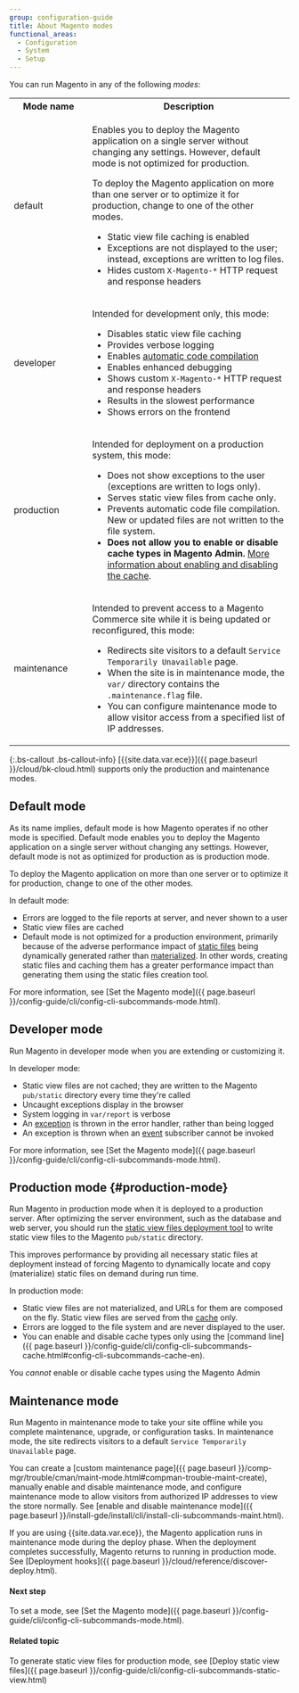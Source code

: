 ```yaml
---
group: configuration-guide
title: About Magento modes
functional_areas:
  - Configuration
  - System
  - Setup
---
```


You can run Magento in any of the following *modes*:

<table>
 <tbody>
  <tr>
   <th style="width: 125px;">Mode name</th>
   <th>Description</th>
  </tr>
  <tr>
  <td>default</td>
  <td><p>Enables you to deploy the Magento application on a single server without changing any settings. However, default mode is not optimized for production.</p>
   <p>To deploy the Magento application on more than one server or to optimize it for production, change to one of the other modes.</p>
   <ul><li>Static view file caching is enabled</li>
    <li>Exceptions are not displayed to the user; instead, exceptions are written to log files.</li>
    <li>Hides custom <code>X-Magento-*</code> HTTP request and response headers</li></ul>
   </td>
 </tr>
 <tr>
  <td>developer</td>
  <td><p>Intended for development only, this mode:</p>
   <ul><li>Disables static view file caching</li>
    <li>Provides verbose logging</li>
    <li>Enables <a href="{{ page.baseurl }}/config-guide/cli/config-cli-subcommands-compiler.html">automatic code compilation</a></li>
    <li>Enables enhanced debugging</li>
    <li>Shows custom <code>X-Magento-*</code> HTTP request and response headers</li>
    <li>Results in the slowest performance</li>
    <li>Shows errors on the frontend</li></ul>
    </td>
 </tr>
 <tr>
  <td>production</td>
  <td><p>Intended for deployment on a production system, this mode:</p>
   <ul><li>Does not show exceptions to the user (exceptions are written to logs only).</li>
    <li>Serves static view files from cache only.</li>
    <li>Prevents automatic code file compilation. New or updated files are not written to the file system.</li>
    <li><b>Does not allow you to enable or disable cache types in Magento Admin.</b> <a href="{{ page.baseurl }}/config-guide/cli/config-cli-subcommands-cache.html#config-cli-subcommands-cache-en">More information about enabling and disabling the cache</a>.</li>
   </ul></td>
 </tr>
<tr>
  <td>maintenance</td>
  <td><p>Intended to prevent access to a Magento Commerce site while it is being updated or reconfigured, this mode:</p>
   <ul><li>Redirects site visitors to a default <code>Service Temporarily Unavailable</code> page.</li>
    <li>When the site is in maintenance mode, the <code>var/</code> directory contains the <code>.maintenance.flag</code> file.</li>
    <li>You can configure maintenance mode to allow visitor access from a specified list of IP addresses.</li>
   </ul></td>
  </tr>
</tbody>
</table>

{:.bs-callout .bs-callout-info}
[{{site.data.var.ece}}]({{ page.baseurl }}/cloud/bk-cloud.html) supports only the production and maintenance modes.

## Default mode

As its name implies, default mode is how Magento operates if no other mode is specified. Default mode enables you to deploy the Magento application on a single server without changing any settings. However, default mode is not as optimized for production as is production mode.

To deploy the Magento application on more than one server or to optimize it for production, change to one of the other modes.

In default mode:

-   Errors are logged to the file reports at server, and never shown to a user
-   Static view files are cached
-   Default mode is not optimized for a production environment, primarily because of the adverse performance impact of [static files](https://glossary.magento.com/static-files) being dynamically generated rather than [materialized](https://en.wikipedia.org/wiki/Materialized_view). In other words, creating static files and caching them has a greater performance impact than generating them using the static files creation tool.

For more information, see [Set the Magento mode]({{ page.baseurl }}/config-guide/cli/config-cli-subcommands-mode.html).

## Developer mode

Run Magento in developer mode when you are extending or customizing it.

In developer mode:

-   Static view files are not cached; they are written to the Magento `pub/static` directory every time they're called
-   Uncaught exceptions display in the browser
-   System logging in `var/report` is verbose
-   An [exception](https://glossary.magento.com/exception) is thrown in the error handler, rather than being logged
-   An exception is thrown when an [event](https://glossary.magento.com/event) subscriber cannot be invoked

For more information, see [Set the Magento mode]({{ page.baseurl }}/config-guide/cli/config-cli-subcommands-mode.html).

## Production mode {#production-mode}

Run Magento in production mode when it is deployed to a production server. After optimizing the server environment, such as the database and web server, you should run the [static view files deployment tool]({{page.baseurl}}/config-guide/cli/config-cli-subcommands-static-view.html) to write static view files to the Magento `pub/static` directory.

This improves performance by providing all necessary static files at deployment instead of forcing Magento to dynamically locate and copy (materialize) static files on demand during run time.

In production mode:

-   Static view files are not materialized, and URLs for them are composed on the fly. Static view files are served from the [cache](https://glossary.magento.com/cache) only.
-   Errors are logged to the file system and are never displayed to the user.
-   You can enable and disable cache types only using the [command line]({{ page.baseurl }}/config-guide/cli/config-cli-subcommands-cache.html#config-cli-subcommands-cache-en).

 You _cannot_ enable or disable cache types using the Magento Admin

## Maintenance mode

Run Magento in maintenance mode to take your site offline while you complete maintenance, upgrade, or configuration tasks.  In maintenance mode, the site redirects visitors to a default `Service Temporarily Unavailable` page.

You can create a [custom maintenance page]({{ page.baseurl }}/comp-mgr/trouble/cman/maint-mode.html#compman-trouble-maint-create), manually enable and disable maintenance mode, and configure maintenance mode to allow visitors from authorized IP addresses to view the store normally. See [enable and disable maintenance mode]({{ page.baseurl }}/install-gde/install/cli/install-cli-subcommands-maint.html).

If you are using {{site.data.var.ece}}, the Magento application runs in maintenance mode during the deploy phase. When the deployment completes successfully, Magento returns to running in production mode. See [Deployment hooks]({{ page.baseurl }}/cloud/reference/discover-deploy.html).

#### Next step

To set a mode, see [Set the Magento mode]({{ page.baseurl }}/config-guide/cli/config-cli-subcommands-mode.html).

#### Related topic

To generate static view files for production mode, see [Deploy static view files]({{ page.baseurl }}/config-guide/cli/config-cli-subcommands-static-view.html)
